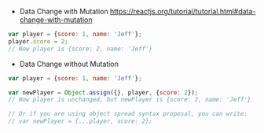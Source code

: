 - Data Change with Mutation
https://reactjs.org/tutorial/tutorial.html#data-change-with-mutation
```js
var player = {score: 1, name: 'Jeff'};
player.score = 2;
// Now player is {score: 2, name: 'Jeff'}
```

- Data Change without Mutation
```js
var player = {score: 1, name: 'Jeff'};

var newPlayer = Object.assign({}, player, {score: 2});
// Now player is unchanged, but newPlayer is {score: 2, name: 'Jeff'}

// Or if you are using object spread syntax proposal, you can write:
// var newPlayer = {...player, score: 2};
```